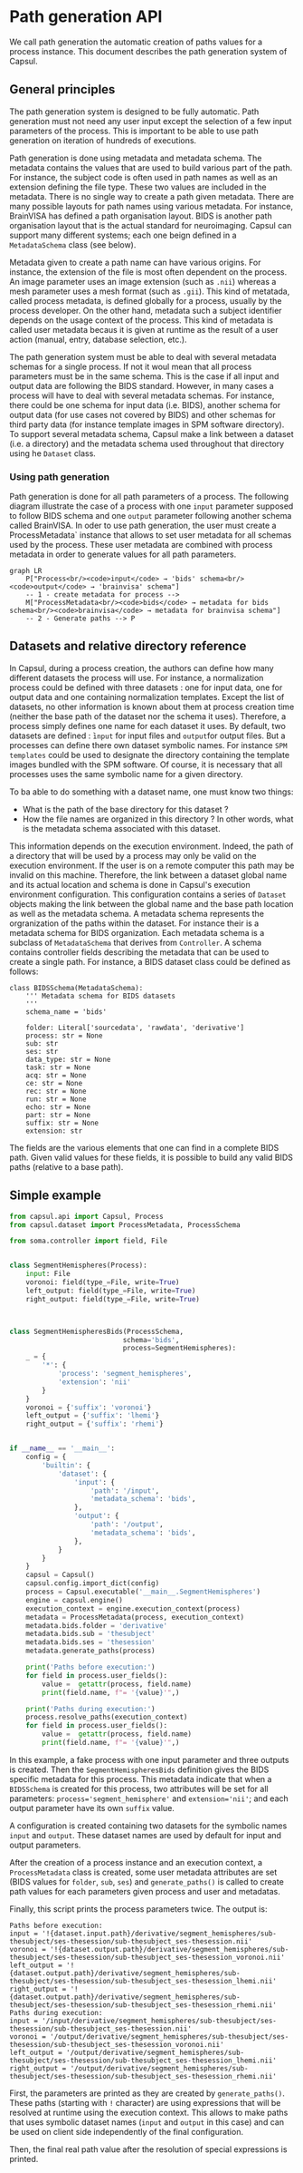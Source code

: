 # Path generation API

We call path generation the automatic creation of paths values for a process instance. This document describes the path generation system of Capsul.


## General principles

The path generation system is designed to be fully automatic. Path generation must not need any user input except the selection of a few input parameters of the process. This is important to be able to use path generation on iteration of hundreds of executions. 

Path generation is done using metadata and metadata schema. The metadata contains the values that are used to build various part of the path. For instance, the subject code is often used in path names as well as an extension defining the file type. These two values are included in the metadata. There is no single way to create a path given metadata. There are many possible layouts for path names using various metadata. For instance, BrainVISA has defined a path organisation layout. BIDS is another path organisation layout that is the actual standard for neuroimaging. Capsul can support many different systems; each one beign defined in a `MetadataSchema` class (see below).

Metadata given to create a path name can have various origins. For instance, the extension of the file is most often dependent on the process. An image parameter uses an image extension (such as `.nii`) whereas a mesh parameter uses a mesh format (such as `.gii`). This kind of metatada, called process metadata, is defined globally for a process, usually by the process developer. On the other hand, metadata such a subject identifier depends on the usage context of the process. This kind of metadata is called user metadata becaus it is given at runtime as the result of a user action (manual, entry, database selection, etc.).

The path generation system must be able to deal with several metadata schemas for a single process. If not it woul mean that all process parameters must be in the same schema. This is the case if all input and output data are following the BIDS standard. However, in many cases a process will have to deal with several metadata schemas. For instance, there could be one schema for input data (i.e. BIDS), another schema for output data (for use cases not covered by BIDS) and other schemas for third party data (for instance template images in SPM software directory). To support several metadata schema, Capsul make a link between a dataset (i.e. a directory) and the metadata schema used throughout that directory using he `Dataset` class.

### Using path generation

Path generation is done for all path parameters of a process. The following diagram illustrate the case of a process with one `input` parameter supposed to follow BIDS schema and one `output` parameter following another schema called BrainVISA. In oder to use path generation, the user must create a ̀ProcessMetadata` instance that allows to set user metadata for all schemas used by the process. These user metadata are combined with process metadata in order to generate values for all path parameters.

```mermaid
graph LR
    P["Process<br/><code>input</code> → 'bids' schema<br/><code>output</code> → 'brainvisa' schema"]
    -- 1 - create metadata for process -->
    M["ProcessMetadata<br/><code>bids</code> → metadata for bids schema<br/><code>brainvisa</code> → metadata for brainvisa schema"]
    -- 2 - Generate paths --> P
```

## Datasets and relative directory reference

In Capsul, during a process creation, the authors can define how many different datasets the process will use. For instance, a normalization process could be defined with three datasets : one for input data, one for output data and one containing normalization templates. Except the list of datasets, no other information is known about them at process creation time (neither the base path of the dataset nor the schema it uses). Therefore, a process simply defines one name for each dataset it uses. By default, two datasets are defined : ̀`input` for input files and `output`for output files. But a processes can define there own dataset symbolic names. For instance `SPM templates` could be used to designate the directory containing the template images bundled with the SPM software. Of course, it is necessary that all processes uses the same symbolic name for a given directory.

To ba able to do something with a dataset name, one must know two things:
* What is the path of the base directory for this dataset ?
* How the file names are organized in this directory ? In other words, what is the metadata schema associated with this dataset.

This information depends on the execution environment. Indeed, the path of a directory that will be used by a process may only be valid on the execution environment. If the user is on a remote computer this path may be invalid on this machine. Therefore, the link between a dataset global name and its actual location and schema is done in Capsul's execution environment configuration. This configuration contains a series of `Dataset` objects making the link between the global name and the base path location as well as the metadata schema. A metadata schema represents the orgranization of the paths within the dataset. For instance their is a metadata schema for BIDS organization. Each metadata schema is a subclass of `MetadataSchema` that derives from `Controller`. A schema contains controller fields describing the metadata that can be used to create a single path. For instance, a BIDS dataset class could be defined as follows:

```
class BIDSSchema(MetadataSchema):
    ''' Metadata schema for BIDS datasets
    '''
    schema_name = 'bids'

    folder: Literal['sourcedata', 'rawdata', 'derivative']
    process: str = None
    sub: str
    ses: str
    data_type: str = None
    task: str = None
    acq: str = None
    ce: str = None
    rec: str = None
    run: str = None
    echo: str = None
    part: str = None
    suffix: str = None
    extension: str
```

The fields are the various elements that one can find in a complete BIDS path. Given valid values for these fields, it is possible to build any valid BIDS paths (relative to a base path).

## Simple example

```python
from capsul.api import Capsul, Process
from capsul.dataset import ProcessMetadata, ProcessSchema

from soma.controller import field, File


class SegmentHemispheres(Process):
    input: File
    voronoi: field(type_=File, write=True)
    left_output: field(type_=File, write=True)
    right_output: field(type_=File, write=True)



class SegmentHemispheresBids(ProcessSchema, 
                            schema='bids',
                            process=SegmentHemispheres):
    _ = {
        '*': {
            'process': 'segment_hemispheres',
            'extension': 'nii'
        }
    }
    voronoi = {'suffix': 'voronoi'}
    left_output = {'suffix': 'lhemi'}
    right_output = {'suffix': 'rhemi'}


if __name__ == '__main__':
    config = {
        'builtin': {
            'dataset': {
                'input': {
                    'path': '/input',
                    'metadata_schema': 'bids',
                },
                'output': {
                    'path': '/output',
                    'metadata_schema': 'bids',
                },
            }
        }
    }
    capsul = Capsul()
    capsul.config.import_dict(config)
    process = Capsul.executable('__main__.SegmentHemispheres')
    engine = capsul.engine()
    execution_context = engine.execution_context(process)
    metadata = ProcessMetadata(process, execution_context)
    metadata.bids.folder = 'derivative'
    metadata.bids.sub = 'thesubject'
    metadata.bids.ses = 'thesession'
    metadata.generate_paths(process)

    print('Paths before execution:')
    for field in process.user_fields():
        value =  getattr(process, field.name)
        print(field.name, f"= '{value}'",)

    print('Paths during execution:')
    process.resolve_paths(execution_context)
    for field in process.user_fields():
        value =  getattr(process, field.name)
        print(field.name, f"= '{value}'",)
```

In this example, a fake process with one input parameter and three outputs is created. Then the `SegmentHemispheresBids` definition gives the BIDS specific metadata for this process. This metadata indicate that when a `BIDSSchema` is created for this process, two attributes will be set for all parameters: `process='segment_hemisphere'` and `extension='nii'`; and each output parameter have its own `suffix` value.

A configuration is created containing two datasets for the symbolic names `input` and `output`. These dataset names are used by default for input and output parameters.

After the creation of a process instance and an execution context, a `ProcessMetadata` class is created, some user metadata attributes are set (BIDS values for `folder`, `sub`, `ses`) and `generate_paths()` is called to create path values for each parameters given process and user and metadatas. 

Finally, this script prints the process parameters twice. The output is:
```
Paths before execution:
input = '!{dataset.input.path}/derivative/segment_hemispheres/sub-thesubject/ses-thesession/sub-thesubject_ses-thesession.nii'
voronoi = '!{dataset.output.path}/derivative/segment_hemispheres/sub-thesubject/ses-thesession/sub-thesubject_ses-thesession_voronoi.nii'
left_output = '!{dataset.output.path}/derivative/segment_hemispheres/sub-thesubject/ses-thesession/sub-thesubject_ses-thesession_lhemi.nii'
right_output = '!{dataset.output.path}/derivative/segment_hemispheres/sub-thesubject/ses-thesession/sub-thesubject_ses-thesession_rhemi.nii'
Paths during execution:
input = '/input/derivative/segment_hemispheres/sub-thesubject/ses-thesession/sub-thesubject_ses-thesession.nii'
voronoi = '/output/derivative/segment_hemispheres/sub-thesubject/ses-thesession/sub-thesubject_ses-thesession_voronoi.nii'
left_output = '/output/derivative/segment_hemispheres/sub-thesubject/ses-thesession/sub-thesubject_ses-thesession_lhemi.nii'
right_output = '/output/derivative/segment_hemispheres/sub-thesubject/ses-thesession/sub-thesubject_ses-thesession_rhemi.nii'
```

First, the parameters are printed as they are created by `generate_paths()`. These paths (starting with `!` character) are using expressions that will be resolved at runtime using the execution context. This allows to make paths that uses symbolic dataset names (`input` and `output` in this case) and can be used on client side independently of the final configuration. 

Then, the final real path value after the resolution of special expressions is printed.
